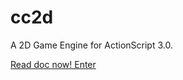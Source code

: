 cc2d
====

A 2D Game Engine for ActionScript 3.0.

[Read doc now! Enter](https://github.com/wayee/cc2d/blob/master/doc/00.md)
